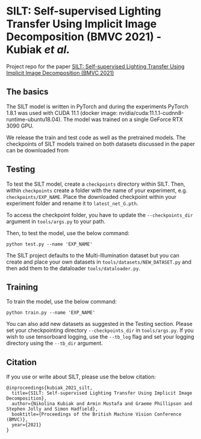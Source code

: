 # SILT: Self-supervised Lighting Transfer Using Implicit Image Decomposition (BMVC 2021) - Kubiak _et al._
Project repo for the paper [SILT: Self-supervised Lighting Transfer Using Implicit Image Decomposition (BMVC 2021)](https://arxiv.org/abs/2110.12914)

## The basics
The SILT model is written in PyTorch and during the experiments PyTorch 1.8.1 was used with CUDA 11.1 (docker image: nvidia/cuda:11.1.1-cudnn8-runtime-ubuntu18.04). The model was trained on a single GeForce RTX 3090 GPU.

We release the train and test code as well as the pretrained models. The checkpoints of SILT models trained on both datasets discussed in the paper can be downloaded from 

## Testing
To test the SILT model, create a ```checkpoints``` directory within SILT. Then, within ```checkpoints``` create a folder with the name of your experiment, e.g. ```checkpoints/EXP_NAME```. Place the downloaded checkpoint within your experiment folder and rename it to ```latest_net_G.pth```. 

To access the checkpoint folder, you have to update the ```--checkpoints_dir``` argument in ```tools/args.py``` to your path.

Then, to test the model, use the below command:
```
python test.py --name 'EXP_NAME'
```
The SILT project defaults to the Multi-Illumination dataset but you can create and place your own datasets in ```tools/datasets/NEW_DATASET.py``` and then add them to the dataloader ```tools/dataloader.py```.

## Training
To train the model, use the below command:
```
python train.py --name 'EXP_NAME'
```
You can also add new datasets as suggested in the Testing section. Please set your checkpointing directory ```--checkpoints_dir``` in ```tools/args.py```. If you wish to use tensorboard logging, use the ```--tb_log``` flag and set your logging directory using the ```--tb_dir``` argument.

## Citation
If you use or write about SILT, please use the below citation:
```
@inproceedings{kubiak_2021_silt,
  title={SILT: Self-supervised Lighting Transfer Using Implicit Image Decomposition},
  author={Nikolina Kubiak and Armin Mustafa and Graeme Phillipson and Stephen Jolly and Simon Hadfield},
  booktitle={Proceedings of the British Machine Vision Conference (BMVC)},
  year={2021}
}
```
